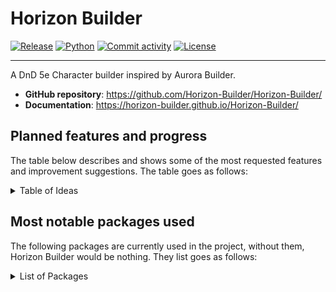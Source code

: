 <!--
   Copyright 2024 GustavoSchip

   Licensed under the Apache License, Version 2.0 (the "License");
   you may not use this file except in compliance with the License.
   You may obtain a copy of the License at

       http://www.apache.org/licenses/LICENSE-2.0

   Unless required by applicable law or agreed to in writing, software
   distributed under the License is distributed on an "AS IS" BASIS,
   WITHOUT WARRANTIES OR CONDITIONS OF ANY KIND, either express or implied.
   See the License for the specific language governing permissions and
   limitations under the License.
-->

# Horizon Builder

[![Release](https://img.shields.io/github/v/release/Horizon-Builder/Horizon-Builder)](https://img.shields.io/github/v/release/Horizon-Builder/Horizon-Builder)
[![Python](https://img.shields.io/badge/Python-v3.11-blue)](https://www.python.org/downloads/release/python-311/)
[![Commit activity](https://img.shields.io/github/commit-activity/m/Horizon-Builder/Horizon-Builder)](https://img.shields.io/github/commit-activity/m/Horizon-Builder/Horizon-Builder)
[![License](https://img.shields.io/github/license/Horizon-Builder/Horizon-Builder)](https://img.shields.io/github/license/Horizon-Builder/Horizon-Builder)

---

A DnD 5e Character builder inspired by Aurora Builder.

- **GitHub repository**: <https://github.com/Horizon-Builder/Horizon-Builder/>
- **Documentation**: <https://horizon-builder.github.io/Horizon-Builder/>

## Planned features and progress

The table below describes and shows some of the most requested features and improvement suggestions. The table goes as
follows:

<details>
<summary>Table of Ideas</summary>

| Idea                                                        | Description                                                                                                                                                                                                                         | Priority              | Progress              |
| ----------------------------------------------------------- | ----------------------------------------------------------------------------------------------------------------------------------------------------------------------------------------------------------------------------------- | --------------------- | --------------------- |
| (Graphical) User Interface                                  | Make it easier to work with data for the end user.                                                                                                                                                                                  | MED                   | ~0%                   |
| Modular + configurable PDFs                                 | Make all kinds of DnD Character Sheet PDFs compatible for more variety and customisation options.                                                                                                                                   | LOW                   | N/A                   |
| Combat + utilities for game sessions                        | Make playing using a computer/laptop more bearable by implementing a unique sheet section with all important (combat) stats near each other and also provide tools such as a dice roller for attacks, saves and skills.             | LOW                   | N/A                   |
| <strike>Local web app for better compatibility</strike>     | <strike>Make this builder have a fully fledged integrated web app to have compatibility with almost every OS.</strike>                                                                                                              | <strike>HIGH</strike> | <strike>~40%</strike> |
| Custom content (YML) editor/studio                          | Make a dedicated section to the app that makes producing custom content much easier.                                                                                                                                                | MED                   | N/A                   |
| Cache system to speed up (custom) content (YML) (If needed) | Make it so that (if needed) (custom) content can be cached for faster load times.                                                                                                                                                   | MED                   | N/A                   |
| DM Source control + campaign level config files for sources | Make it possible for DMs to specify which sources can and cannot be used by the players for character creation, these rules can be defined in a campaign configuration that can be replicated on all or selected players by the DM. | LOW                   | N/A                   |
| Websockets for DM \<-> Player Horizon sessions              | Make it even possible that more clients can connect to each other via the use of websockets, the setup should be as straight forward as possible.                                                                                   | LOW                   | ~0%                   |
| Server/Interface only mode + mixed mode                     | Make it be able to run in only Server or Interface mode, while still making sure that having both in the same process is supported.                                                                                                 | MED                   | ~66%                  |
| Campaign design tools + notes                               | Make a dedicated section for campaign related tools for DMs, a notes section would also increase productivity.                                                                                                                      | LOW                   | N/A                   |

</details>

## Most notable packages used

The following packages are currently used in the project, without them, Horizon Builder would be nothing. They list goes
as follows:

<details>
<summary>List of Packages</summary>

- [Flask](https://github.com/pallets/flask)
- [Flask-SocketIO](https://github.com/miguelgrinberg/flask-socketio)
- [gevent](https://github.com/gevent/gevent)
- [$ click\_](https://github.com/pallets/click)
- [PyYAML](https://github.com/yaml/pyyaml)
- [Textual](https://github.com/textualize/textual)

</details>
